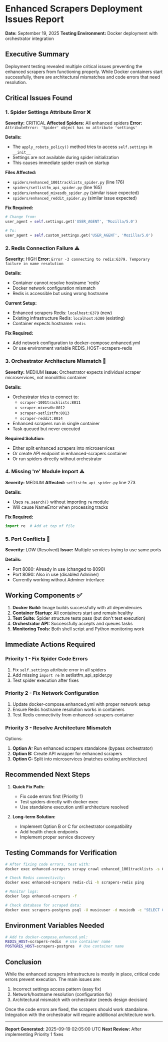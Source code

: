 # Enhanced Scrapers Deployment Issues Report
**Date:** September 19, 2025
**Testing Environment:** Docker deployment with orchestrator integration

## Executive Summary
Deployment testing revealed multiple critical issues preventing the enhanced scrapers from functioning properly. While Docker containers start successfully, there are architectural mismatches and code errors that need resolution.

## Critical Issues Found

### 1. Spider Settings Attribute Error ❌
**Severity:** CRITICAL
**Affected Spiders:** All enhanced spiders
**Error:** `AttributeError: 'Spider' object has no attribute 'settings'`

**Details:**
- The `apply_robots_policy()` method tries to access `self.settings` in `__init__`
- Settings are not available during spider initialization
- This causes immediate spider crash on startup

**Files Affected:**
- `spiders/enhanced_1001tracklists_spider.py` (line 176)
- `spiders/setlistfm_api_spider.py` (line 165)
- `spiders/enhanced_mixesdb_spider.py` (similar issue expected)
- `spiders/enhanced_reddit_spider.py` (similar issue expected)

**Fix Required:**
```python
# Change from:
user_agent = self.settings.get('USER_AGENT', 'Mozilla/5.0')

# To:
user_agent = self.custom_settings.get('USER_AGENT', 'Mozilla/5.0')
```

### 2. Redis Connection Failure ⚠️
**Severity:** HIGH
**Error:** `Error -3 connecting to redis:6379. Temporary failure in name resolution`

**Details:**
- Container cannot resolve hostname 'redis'
- Docker network configuration mismatch
- Redis is accessible but using wrong hostname

**Current Setup:**
- Enhanced scrapers Redis: `localhost:6379` (new)
- Existing infrastructure Redis: `localhost:6380` (existing)
- Container expects hostname: `redis`

**Fix Required:**
- Add network configuration to docker-compose.enhanced.yml
- Or use environment variable REDIS_HOST=scrapers-redis

### 3. Orchestrator Architecture Mismatch 🔄
**Severity:** MEDIUM
**Issue:** Orchestrator expects individual scraper microservices, not monolithic container

**Details:**
- Orchestrator tries to connect to:
  - `scraper-1001tracklists:8011`
  - `scraper-mixesdb:8012`
  - `scraper-setlistfm:8013`
  - `scraper-reddit:8014`
- Enhanced scrapers run in single container
- Task queued but never executed

**Required Solution:**
- Either split enhanced scrapers into microservices
- Or create API endpoint in enhanced-scrapers container
- Or run spiders directly without orchestrator

### 4. Missing 're' Module Import ⚠️
**Severity:** MEDIUM
**Affected:** `setlistfm_api_spider.py` line 273

**Details:**
- Uses `re.search()` without importing `re` module
- Will cause NameError when processing tracks

**Fix Required:**
```python
import re  # Add at top of file
```

### 5. Port Conflicts 🔌
**Severity:** LOW (Resolved)
**Issue:** Multiple services trying to use same ports

**Details:**
- Port 8080: Already in use (changed to 8090)
- Port 8090: Also in use (disabled Adminer)
- Currently working without Adminer interface

## Working Components ✅

1. **Docker Build:** Image builds successfully with all dependencies
2. **Container Startup:** All containers start and remain healthy
3. **Test Suite:** Spider structure tests pass (but don't test execution)
4. **Orchestrator API:** Successfully accepts and queues tasks
5. **Monitoring Tools:** Both shell script and Python monitoring work

## Immediate Actions Required

### Priority 1 - Fix Spider Code Errors
1. Fix `self.settings` attribute error in all spiders
2. Add missing `import re` in setlistfm_api_spider.py
3. Test spider execution after fixes

### Priority 2 - Fix Network Configuration
1. Update docker-compose.enhanced.yml with proper network setup
2. Ensure Redis hostname resolution works in containers
3. Test Redis connectivity from enhanced-scrapers container

### Priority 3 - Resolve Architecture Mismatch
Options:
1. **Option A:** Run enhanced scrapers standalone (bypass orchestrator)
2. **Option B:** Create API wrapper for enhanced scrapers
3. **Option C:** Split into microservices (matches existing architecture)

## Recommended Next Steps

1. **Quick Fix Path:**
   - Fix code errors first (Priority 1)
   - Test spiders directly with docker exec
   - Use standalone execution until architecture resolved

2. **Long-term Solution:**
   - Implement Option B or C for orchestrator compatibility
   - Add health check endpoints
   - Implement proper service discovery

## Testing Commands for Verification

```bash
# After fixing code errors, test with:
docker exec enhanced-scrapers scrapy crawl enhanced_1001tracklists -s CLOSESPIDER_PAGECOUNT=1

# Check Redis connectivity:
docker exec enhanced-scrapers redis-cli -h scrapers-redis ping

# Monitor logs:
docker logs enhanced-scrapers -f

# Check database for scraped data:
docker exec scrapers-postgres psql -U musicuser -d musicdb -c "SELECT COUNT(*) FROM tracks;"
```

## Environment Variables Needed

```bash
# Add to docker-compose.enhanced.yml:
REDIS_HOST=scrapers-redis  # Use container name
POSTGRES_HOST=scrapers-postgres  # Use container name
```

## Conclusion

While the enhanced scrapers infrastructure is mostly in place, critical code errors prevent execution. The main issues are:
1. Incorrect settings access pattern (easy fix)
2. Network/hostname resolution (configuration fix)
3. Architectural mismatch with orchestrator (needs design decision)

Once the code errors are fixed, the scrapers should work standalone. Integration with the orchestrator will require additional architecture work.

---
**Report Generated:** 2025-09-19 02:05:00 UTC
**Next Review:** After implementing Priority 1 fixes